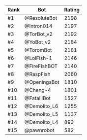 Rank|Bot|Rating
---|---|---
#1|@ResoluteBot|2198
#2|@Intron014|2197
#3|@TorBot_v2|2192
#4|@YoBot_v2|2184
#5|@ToromBot|2181
#6|@LolFish-1|2146
#7|@FireFishBOT|2140
#8|@RaspFish|2060
#9|@OpeningsBot|1810
#10|@Cheng-4|1801
#11|@FataliiBot|1527
#12|@Demolito_L6|1255
#13|@Demolito_L5|1137
#14|@Demolito_L4|893
#15|@pawnrobot|582
